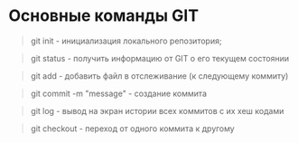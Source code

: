 # Основные команды GIT

> git init - инициализация локального репозитория;

> git status - получить информацию от GIT о его текущем состоянии


> git add - добавить файл в отслеживание (к следующему коммиту)

> git commit -m "message" - создание коммита

>git log - вывод на экран истории всех коммитов с их хеш кодами

>git checkout - переход от одного коммита к другому

